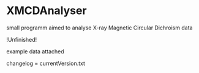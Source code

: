 # XMCDAnalyser
small programm aimed to analyse X-ray Magnetic Circular Dichroism data

!Unfinished!

example data attached

changelog = currentVersion.txt
